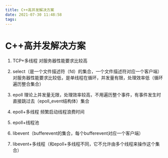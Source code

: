 ```yaml
---
title: C++高并发解决方案
date: 2021-07-30 11:48:58
tags:
---
```


# C++高并发解决方案

1. TCP+多线程 对服务器性能要求比较高

2. select（是一个文件描述符（fd）的集合，一个文件描述符对应一个客户端）对服务器性能要求比较低，是单线程在循环，并发量有限，处理效率低（循环遍历整合集合）

3. epoll 理论上并发量无限，处理效率较高，不用遍历整个事件，有事件发生时直接跳过去（epoll_event结构体）集合

4. epoll+多线程 频繁启动线程浪费时间

5. epoll+线程池

6. libevent（bufferevent的集合，每个bufferevent对应一个客户端）

7. libevent+多线程（和epoll+多线程不同，它不允许由多个线程来操作这个集合）